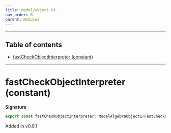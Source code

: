 ```yaml
---
title: model/object.ts
nav_order: 8
parent: Modules
---
```


---

<h2 class="text-delta">Table of contents</h2>

- [fastCheckObjectInterpreter (constant)](#fastcheckobjectinterpreter-constant)

---

# fastCheckObjectInterpreter (constant)

**Signature**

```ts
export const fastCheckObjectInterpreter: ModelAlgebraObject1<FastCheckURI> = ...
```

Added in v0.0.1
